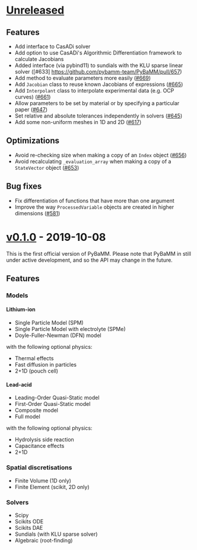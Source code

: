 # [Unreleased](https://github.com/pybamm-team/PyBaMM)

## Features

-   Add interface to CasADi solver
-   Add option to use CasADi's Algorithmic Differentiation framework to calculate Jacobians
-   Added interface (via pybind11) to sundials with the KLU sparse linear solver ([#633] https://github.com/pybamm-team/PyBaMM/pull/657)
-   Add method to evaluate parameters more easily ([#669](https://github.com/pybamm-team/PyBaMM/pull/669))
-   Add `Jacobian` class to reuse known Jacobians of expressions ([#665](https://github.com/pybamm-team/PyBaMM/pull/670))
-   Add `Interpolant` class to interpolate experimental data (e.g. OCP curves) ([#661](https://github.com/pybamm-team/PyBaMM/pull/661))
-   Allow parameters to be set by material or by specifying a particular paper ([#647](https://github.com/pybamm-team/PyBaMM/pull/647))
-   Set relative and absolute tolerances independently in solvers ([#645](https://github.com/pybamm-team/PyBaMM/pull/645))
-   Add some non-uniform meshes in 1D and 2D ([#617](https://github.com/pybamm-team/PyBaMM/pull/617))

## Optimizations

-   Avoid re-checking size when making a copy of an `Index` object ([#656](https://github.com/pybamm-team/PyBaMM/pull/656))
-   Avoid recalculating `_evaluation_array` when making a copy of a `StateVector` object ([#653](https://github.com/pybamm-team/PyBaMM/pull/653))

## Bug fixes

-   Fix differentiation of functions that have more than one argument
-   Improve the way `ProcessedVariable` objects are created in higher dimensions ([#581](https://github.com/pybamm-team/PyBaMM/pull/581))

# [v0.1.0](https://github.com/pybamm-team/PyBaMM/tree/v0.1.0) - 2019-10-08

This is the first official version of PyBaMM.
Please note that PyBaMM in still under active development, and so the API may change in the future.

## Features

### Models

#### Lithium-ion

- Single Particle Model (SPM)
- Single Particle Model with electrolyte (SPMe)
- Doyle-Fuller-Newman (DFN) model

with the following optional physics:

- Thermal effects
- Fast diffusion in particles
- 2+1D (pouch cell)

#### Lead-acid

- Leading-Order Quasi-Static model
- First-Order Quasi-Static model
- Composite model
- Full model

with the following optional physics:

- Hydrolysis side reaction
- Capacitance effects
- 2+1D


### Spatial discretisations

- Finite Volume (1D only)
- Finite Element (scikit, 2D only)

### Solvers

- Scipy
- Scikits ODE
- Scikits DAE
- Sundials (with KLU sparse solver)
- Algebraic (root-finding)
